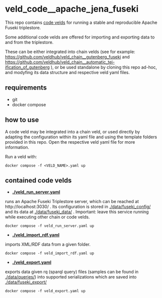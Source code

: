 # veld_code__apache_jena_fuseki

This repo contains [code velds](https://zenodo.org/records/13322913) for running a stable and 
reproducible Apache Fuseki triplestore.

Some additional code velds are offered for importing and exporting data to and from the triplestore.

These can be either integrated into chain velds (see for example: 
https://github.com/veldhub/veld_chain__gutenberg_fuseki and 
https://github.com/veldhub/veld_chain__automatic_tei-ification_of_gutenberg ), or be used 
standalone by cloning this repo ad-hoc, and modyfing its data structure and respective veld yaml
files.

## requirements

- git
- docker compose

## how to use

A code veld may be integrated into a chain veld, or used directly by adapting the configuration 
within its yaml file and using the template folders provided in this repo. Open the respective veld 
yaml file for more information.

Run a veld with:
```
docker compose -f <VELD_NAME>.yaml up
```

## contained code velds

- **[./veld_run_server.yaml](./veld_run_server.yaml)** 

runs an Apache Fuseki Triplestore server, which can be reached at http://localhost:3030/ . Its 
configuration is stored in [./data/fuseki_config/](./data/fuseki_config/) and its data at
[./data/fuseki_data/](./data/fuseki_data/) . Important: leave this service running while executing 
other chain or code velds.

```
docker compose -f veld_run_server.yaml up
```

- **[./veld_import_rdf.yaml](./veld_import_rdf.yaml)** 

imports XML/RDF data from a given folder.

```
docker compose -f veld_import_rdf.yaml up
```

- **[./veld_export.yaml](./veld_export.yaml)** 

exports data given rq (sparql query) files (samples can be found in 
[./data/queries/](./data/queries/)) into supported serializations which are saved into 
[./data/fuseki_export/](./data/fuseki_export/)

```
docker compose -f veld_export.yaml up
```


